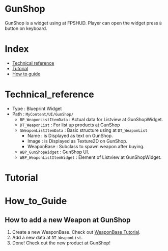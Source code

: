 # GunShop
GunShop is a widget using at FPSHUD. Player can open the widget press `B` button on keyboard.

# Index
- [Technical reference](#_Technical_reference)
- [Tutorial](#_Tutorial)
- [How to guide](#_How_to_Guide)

# Technical_reference
- Type : Blueprint Widget
- Path : `MyContent/UI/GunShop/`
    - `BP_WeaponListItemData` : Actual data for Listview at GunShopWidget.
    - `DT_WeaponList` : For list up products at GunShop
    - `SWeaponListItemData` : Basic structure using at `DT_WeaponList`
        - Name : is Displayed as text on GunShop.
        - Image : is Displayed as Texture2D on GunShop.
        - WeaponBase : Subclass to spawn weapon after buying.
    - `WBP_GunShopWidget` : GunShop UI.
    - `WBP_WeaponListItemWidget` : Element of Listview at GunShopWidget.

# Tutorial

# How_to_Guide
## How to add a new Weapon at GunShop
1. Create a new WeaponBase. Check out [WeaponBase Tutorial](./WeaponBase.md#Tutorial).
2. Add a new data at `DT_WeaponList`.
3. Done! Check out the new product at GunShop!